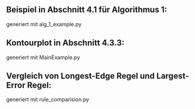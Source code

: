 Beispiel in Abschnitt 4.1 für Algorithmus 1:
---------------------------------------------------------
generiert mit alg_1_example.py

Kontourplot in Abschnitt 4.3.3:
---------------------------------------------------------
generiert mit MainExample.py

Vergleich von Longest-Edge Regel und Largest-Error Regel:
---------------------------------------------------------
generiert mit rule_comparision.py
